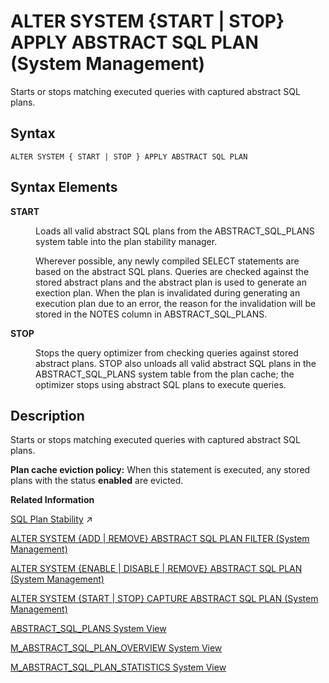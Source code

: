 <!-- loio935ecd1974af406a91bc1cb60a0e5ef5 -->

# ALTER SYSTEM \{START | STOP\} APPLY ABSTRACT SQL PLAN \(System Management\)

Starts or stops matching executed queries with captured abstract SQL plans.



<a name="loio935ecd1974af406a91bc1cb60a0e5ef5__section_qbl_mp2_qz"/>

## Syntax

```
ALTER SYSTEM { START | STOP } APPLY ABSTRACT SQL PLAN
```



<a name="loio935ecd1974af406a91bc1cb60a0e5ef5__section_ky4_3ck_y2b"/>

## Syntax Elements


<dl>
<dt><b>

START

</b></dt>
<dd>

Loads all valid abstract SQL plans from the ABSTRACT\_SQL\_PLANS system table into the plan stability manager.

Wherever possible, any newly compiled SELECT statements are based on the abstract SQL plans. Queries are checked against the stored abstract plans and the abstract plan is used to generate an exection plan. When the plan is invalidated during generating an execution plan due to an error, the reason for the invalidation will be stored in the NOTES column in ABSTRACT\_SQL\_PLANS.



</dd><dt><b>

STOP

</b></dt>
<dd>

Stops the query optimizer from checking queries against stored abstract plans. STOP also unloads all valid abstract SQL plans in the ABSTRACT\_SQL\_PLANS system table from the plan cache; the optimizer stops using abstract SQL plans to execute queries.



</dd>
</dl>



<a name="loio935ecd1974af406a91bc1cb60a0e5ef5__section_ifw_xsz_pz"/>

## Description

Starts or stops matching executed queries with captured abstract SQL plans.

**Plan cache eviction policy:** When this statement is executed, any stored plans with the status **enabled** are evicted.

**Related Information**  


[SQL Plan Stability](https://help.sap.com/viewer/f9c5015e72e04fffa14d7d4f7267d897/2023_4_QRC/en-US/deab4aee414e4b00a3df5666a44adfff.html "SQL Plan Stability can be used to guarantee the consistent optimal performance of select statements by capturing query execution plans so that exactly the same plan can be reused when the query is executed again.") :arrow_upper_right:

[ALTER SYSTEM \{ADD | REMOVE\} ABSTRACT SQL PLAN FILTER \(System Management\)](alter-system-add-remove-abstract-sql-plan-filter-system-management-9c6ac16.md "Starts or stops capturing abstract SQL plans for queries that match the specified filters.")

[ALTER SYSTEM \{ENABLE | DISABLE | REMOVE\} ABSTRACT SQL PLAN \(System Management\)](alter-system-enable-disable-remove-abstract-sql-plan-system-management-031158f.md "Enables or disables execution plan generation for abstract SQL plans, or removes plans from the ABSTRACT_SQL_PLANS table.")

[ALTER SYSTEM \{START | STOP\} CAPTURE ABSTRACT SQL PLAN \(System Management\)](alter-system-start-stop-capture-abstract-sql-plan-system-management-dc46271.md "Starts or stops capturing abstract SQL plans for queries that are executed against the database.")

[ABSTRACT\_SQL\_PLANS System View](../../020-System-Views-Reference/021-System-Views/abstract-sql-plans-system-view-ba830ef.md "Lists information about abstract SQL plans.")

[M\_ABSTRACT\_SQL\_PLAN\_OVERVIEW System View](../../020-System-Views-Reference/022-Monitoring-Views/m-abstract-sql-plan-overview-system-view-03aa3ad.md "Provides the status of each Plan Stability Manager on every index server in SAP HANA.")

[M\_ABSTRACT\_SQL\_PLAN\_STATISTICS System View](../../020-System-Views-Reference/022-Monitoring-Views/m-abstract-sql-plan-statistics-system-view-35af7f2.md "Provides SQL query runtime statistics.")

